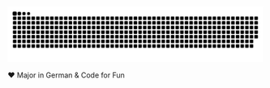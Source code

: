 <picture>
  <source media="(prefers-color-scheme: dark)" srcset="https://raw.githubusercontent.com/Jutta197/Jutta197/output/github-contribution-grid-snake-dark.svg">
  <source media="(prefers-color-scheme: light)" srcset="https://raw.githubusercontent.com/Jutta197/Jutta197/output/github-contribution-grid-snake.svg">
  <img alt="github contribution grid snake animation" src="https://raw.githubusercontent.com/Jutta197/Jutta197/output/github-contribution-grid-snake.svg">
</picture>

❤ Major in German & Code for Fun 


